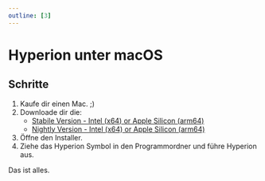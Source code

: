 ```yaml
---
outline: [3]
---
```


# Hyperion unter macOS

## Schritte

1. Kaufe dir einen Mac. ;)
2. Downloade dir die:
    - [Stabile Version - Intel (x64) or Apple Silicon (arm64)](https://github.com/hyperion-project/hyperion.ng/releases/latest)
    - [Nightly Version - Intel (x64) or Apple Silicon (arm64)](https://github.com/hyperion-project/hyperion.ng/releases/tag/nightly)
3. Öffne den Installer.
4. Ziehe das Hyperion Symbol in den Programmordner und führe Hyperion aus.

<ImageWrap src="/images/en/macos_installer1.png" imgAlign='left' />
<ImageWrap src="/images/en/macos_installer2.png" imgAlign='left' />
<ImageWrap src="/images/de/macos_webui.png" imgAlign='left' />

Das ist alles.